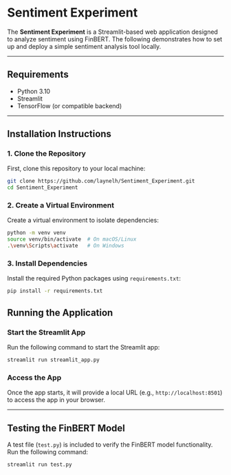 # Sentiment Experiment

The **Sentiment Experiment** is a Streamlit-based web application designed to analyze sentiment using FinBERT. The following demonstrates how to set up and deploy a simple sentiment analysis tool locally.

---

## Requirements
- Python 3.10
- Streamlit
- TensorFlow (or compatible backend)

---

## Installation Instructions

### 1. Clone the Repository
First, clone this repository to your local machine:
```bash
git clone https://github.com/laynelh/Sentiment_Experiment.git
cd Sentiment_Experiment
```

### 2. Create a Virtual Environment
Create a virtual environment to isolate dependencies:
```bash
python -m venv venv
source venv/bin/activate  # On macOS/Linux
.\venv\Scripts\activate   # On Windows
```

### 3. Install Dependencies
Install the required Python packages using `requirements.txt`:
```bash
pip install -r requirements.txt
```

## Running the Application

### Start the Streamlit App
Run the following command to start the Streamlit app:
```bash
streamlit run streamlit_app.py
```
### Access the App
Once the app starts, it will provide a local URL (e.g., `http://localhost:8501`) to access the app in your browser.

---

## Testing the FinBERT Model

A test file (`test.py`) is included to verify the FinBERT model functionality. Run the following command:
```bash
streamlit run test.py
```
